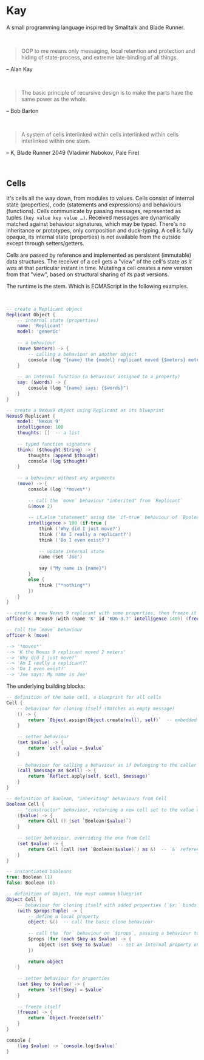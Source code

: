 # Kay

A small programming language inspired by Smalltalk and Blade Runner.

<br/>

> OOP to me means only messaging, local retention and protection and hiding of state-process, and extreme late-binding of all things.

– Alan Kay

<br/>

> The basic principle of recursive design is to make the parts have the same power as the whole.

– Bob Barton

<br/>

> A system of cells interlinked within cells interlinked within cells interlinked within one stem.

– K, Blade Runner 2049 (Vladimir Nabokov, Pale Fire)

<br/>

## Cells

It's cells all the way down, from modules to values. Cells consist of internal state (properties), code (statements and expressions) and behaviours (functions). Cells communicate by passing messages, represented as tuples `(key value key value …)`. Received messages are dynamically matched against behaviour signatures, which may be typed. There's no inheritance or prototypes, only composition and duck-typing. A cell is fully opaque, its internal state (properties) is not available from the outside except through setters/getters.

Cells are passed by reference and implemented as persistent (immutable) data structures. The receiver of a cell gets a "view" of the cell's state _as it was_ at that particular instant in time. Mutating a cell creates a new version from that "view", based on structural sharing of its past versions.

The runtime is the stem. Which is ECMAScript in the following examples.

<br/>

```lua
-- create a Replicant object
Replicant Object {
    -- internal state (properties)
    name: 'Replicant'
    model: 'generic'
    
    -- a behaviour
    (move $meters) -> {
        -- calling a behaviour on another object
        console (log "{name} the {model} replicant moved {$meters} meters")
    }
    
    -- an internal function (a behaviour assigned to a property)
    say: ($words) -> {
        console (log "{name} says: {$words}")
    }
}

-- create a Nexus9 object using Replicant as its blueprint
Nexus9 Replicant {
    model: 'Nexus 9'
    intelligence: 100
    thoughts: []  -- a list
    
    -- typed function signature
    think: ($thought:String) -> {
        thoughts (append $thought)
        console (log $thought)
    }
    
    -- a behaviour without any arguments
    (move) -> {
        console (log '*moves*')
        
        -- call the `move` behaviour "inherited" from `Replicant`
        &(move 2)
        
        -- if…else "statement" using the `if-true` behaviour of `Boolean`
        intelligence > 100 (if-true {
            think ('Why did I just move?')
            think ('Am I really a replicant?')
            think ('Do I even exist?')
            
            -- update internal state
            name (set 'Joe')
            
            say ("My name is {name}")
        }
        else {
            think ("*nothing*")
        })
    }
}

-- create a new Nexus 9 replicant with some properties, then freeze it
officer-k: Nexus9 (with (name 'K' id 'KD6-3.7' intelligence 140)) (freeze)

-- call the `move` behaviour
officer-k (move)

--> '*moves*'
--> 'K the Nexus 9 replicant moved 2 meters'
--> 'Why did I just move?'
--> 'Am I really a replicant?'
--> 'Do I even exist?'
--> 'Joe says: My name is Joe'
```

The underlying building blocks:

```lua
-- definition of the base cell, a blueprint for all cells
Cell {
    -- behaviour for cloning itself (matches an empty message)
    () -> {
        return `Object.assign(Object.create(null), self)`  -- embedded ECMAScript
    }
    
    -- setter behaviour
    (set $value) -> {
        return `self.value = $value`
    }
    
    -- behaviour for calling a behaviour as if belonging to the caller
    (call $message as $cell) -> {
        return `Reflect.apply(self, $cell, $message)`
    }
}

-- definition of Boolean, "inheriting" behaviours from Cell
Boolean Cell {
    -- "constructor" behaviour, returning a new cell set to the value cast to boolean
    ($value) -> {
        return Cell () (set `Boolean($value)`)
    }
    
    -- setter behaviour, overriding the one from Cell
    (set $value) -> {
        return Cell (call (set `Boolean($value)`) as &)  -- `&` references the cell the behaviour belongs to
    }
}

-- instantiated booleans
true: Boolean (1)
false: Boolean (0)

-- definition of Object, the most common blueprint
Object Cell {
    -- behaviour for cloning itself with added properties (`$x:` binds a value as a local name)
    (with $props:Tuple) -> {
        -- define a local property
        object: &()  -- call the basic clone behaviour
        
        -- call the `for` behaviour on `$props`, passing a behaviour to loop over its items
        $props (for (each $key as $value) -> {
            object (set $key to $value)  -- set an internal property on the object
        })
        
        return object
    }
    
    -- setter behaviour for properties
    (set $key to $value) -> {
        return `self[$key] = $value`
    }
    
    -- freeze itself
    (freeze) -> {
        return `Object.freeze(self)`
    }
}

console {
    (log $value) -> `console.log($value)`
}
```
